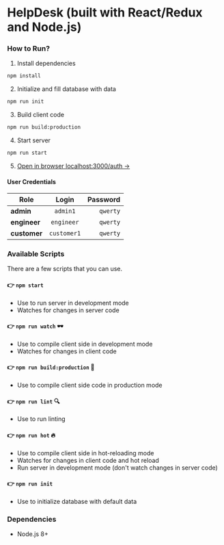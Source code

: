 # HelpDesk (built with React/Redux and Node.js)

### How to Run?

1. Install dependencies
```sh
npm install
```

2. Initialize and fill database with data
```sh
npm run init
```

3. Build client code
```sh
npm run build:production
```

4. Start server
```sh
npm run start
```

5. [Open in browser localhost:3000/auth →](http://localhost:3000/auth)

#### User Credentials

| Role          | Login           | Password  |
| ------------- |:---------------:| ---------:|
| __admin__     | `admin1`        | `qwerty`  |
| __engineer__  | `engineer`      |  `qwerty` |
| __customer__  | `customer1`     |  `qwerty` |

### Available Scripts

There are a few scripts that you can use.

#### 👉  `npm start`

- Use to run server in development mode
- Watches for changes in server code

#### 👉  `npm run watch` 🕶️

- Use to compile client side in development mode
- Watches for changes in client code

#### 👉  `npm run build:production` 🔨

- Use to compile client side code in production mode

#### 👉  `npm run lint` 🔍

- Use to run linting

#### 👉  `npm run hot` 🔥

- Use to compile client side in hot-reloading mode
- Watches for changes in client code and hot reload
- Run server in development mode (don't watch changes in server code)

#### 👉  `npm run init`

- Use to initialize database with default data


### Dependencies

 - Node.js 8+
